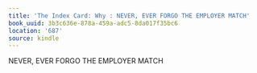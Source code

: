 ```yaml
---
title: 'The Index Card: Why : NEVER, EVER FORGO THE EMPLOYER MATCH'
book_uuid: 3b3c636e-878a-459a-adc5-8da017f35bc6
location: '687'
source: kindle
---
```


NEVER, EVER FORGO THE EMPLOYER MATCH